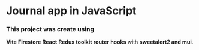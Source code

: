 # Journal app in JavaScript
### This project was create using 
**Vite** 
**Firestore**
**React**
**Redux toolkit** 
**router**
**hooks** 
with **sweetalert2 and mui**.
